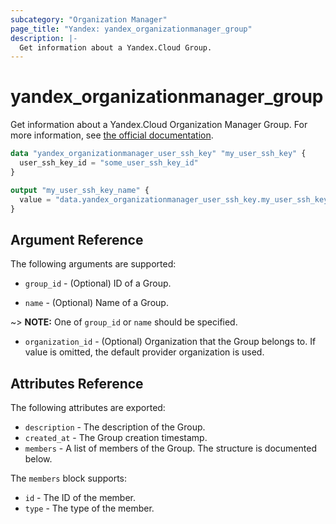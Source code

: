 ```yaml
---
subcategory: "Organization Manager"
page_title: "Yandex: yandex_organizationmanager_group"
description: |-
  Get information about a Yandex.Cloud Group.
---
```



# yandex_organizationmanager_group




Get information about a Yandex.Cloud Organization Manager Group. For more information, see [the official documentation](https://cloud.yandex.com/en-ru/docs/organization/manage-groups).

```terraform
data "yandex_organizationmanager_user_ssh_key" "my_user_ssh_key" {
  user_ssh_key_id = "some_user_ssh_key_id"
}

output "my_user_ssh_key_name" {
  value = "data.yandex_organizationmanager_user_ssh_key.my_user_ssh_key.name"
}
```

## Argument Reference

The following arguments are supported:

* `group_id` - (Optional) ID of a Group.

* `name` - (Optional) Name of a Group.

~> **NOTE:** One of `group_id` or `name` should be specified.

* `organization_id` - (Optional) Organization that the Group belongs to. If value is omitted, the default provider organization is used.

## Attributes Reference

The following attributes are exported:

* `description` - The description of the Group.
* `created_at` - The Group creation timestamp.
* `members` - A list of members of the Group. The structure is documented below.

The `members` block supports:
* `id` - The ID of the member.
* `type` - The type of the member.
